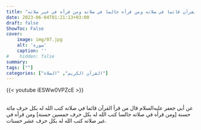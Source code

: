 ```yaml
---
title: "ثواب من قرأ القرآن قائما في صلاته ومن قرأه جالسا في صلاته ومن قرأه في غير صلاته"
date: 2023-06-04T01:21:13+03:00
draft: false
ShowToc: False
cover:
    image: img/07.jpg
    alt: 'صورة'
    caption: ''
#    hidden: false
summary: 
tags: [""]
categories: ["القرآن الكريم", "الصلاة"]
---
```

{{< youtube iESWw0VPZcE >}}  
 <br>

عن أبي جعفر عليه‌السلام قال من قرأ القرآن قائما في صلاته كتب الله له بكل
حرف مائة حسنة [ومن قرأه في صلاته جالسا كتب الله له بكل حرف
خمسين حسنة] ومن قرأه في غير صلاته كتب الله له بكل حرف عشر
حسنات.

